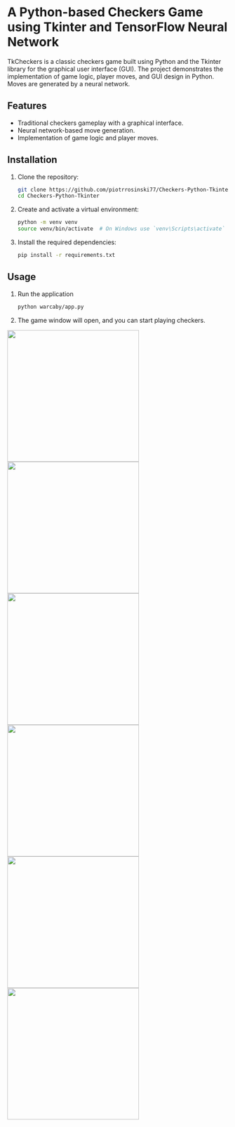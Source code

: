 # A Python-based Checkers Game using Tkinter and TensorFlow Neural Network
TkCheckers is a classic checkers game built using Python and the Tkinter library for the graphical user interface (GUI). The project demonstrates the implementation of game logic, player moves, and GUI design in Python. Moves are generated by a neural network. 

## Features
- Traditional checkers gameplay with a graphical interface.
- Neural network-based move generation.
- Implementation of game logic and player moves.

## Installation

1. Clone the repository:
   ```bash
   git clone https://github.com/piotrrosinski77/Checkers-Python-Tkinter.git
   cd Checkers-Python-Tkinter

2. Create and activate a virtual environment:
   ```bash
   python -m venv venv
   source venv/bin/activate  # On Windows use `venv\Scripts\activate`

3. Install the required dependencies:
   ```bash
   pip install -r requirements.txt

## Usage

1. Run the application
   ```bash
   python warcaby/app.py

2. The game window will open, and you can start playing checkers.

<img src="img/ch1.png" width="300px"> <img src="img/ch2.png" width="300px"> <img src="img/ch3.png" width="300px">
<img src="img/ch4.png" width="300px"><img src="img/ch5.png" width="300px"><img src="img/ch6.png" width="300px">

